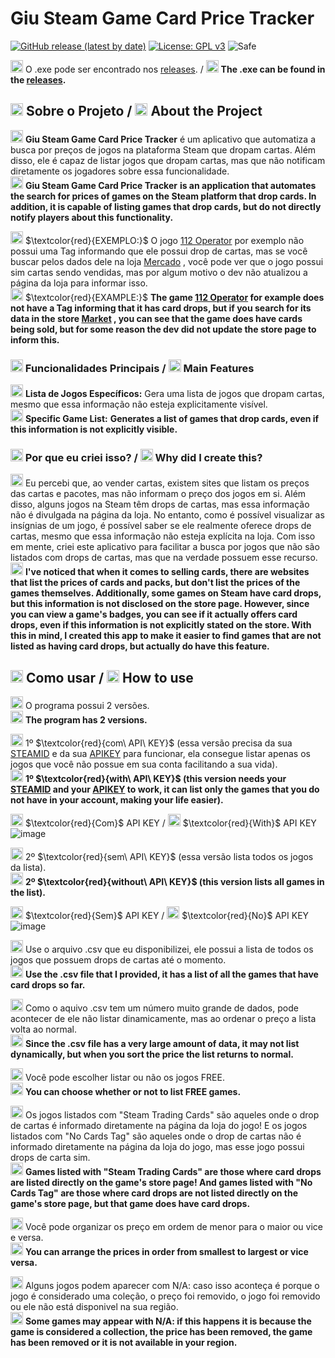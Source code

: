 # Giu Steam Game Card Price Tracker

[![GitHub release (latest by date)](https://img.shields.io/github/v/release/o-giu/giu-steam-game-card-price-tracker)](https://github.com/o-giu/giu-steam-game-card-price-tracker/releases/)
[![License: GPL v3](https://img.shields.io/badge/License-GPLv3-blue.svg)](https://github.com/o-giu/giu-steam-game-card-price-tracker/blob/main/LICENSE)
![Safe](https://img.shields.io/badge/Safe-passing-green.svg)
<!--![GitHub issues](https://img.shields.io/github/issues/username/giu-steam-game-card-price-tracker)-->

<img src="https://upload.wikimedia.org/wikipedia/commons/0/05/Flag_of_Brazil.svg" alt="Bandeira do Brasil" width="20"/> O .exe pode ser encontrado nos [releases](https://github.com/o-giu/giu-steam-game-card-price-tracker/releases/). / <img src="https://upload.wikimedia.org/wikipedia/en/a/a4/Flag_of_the_United_States.svg" alt="Bandeira dos EUA" width="20"/> **The .exe can be found in the [releases](https://github.com/o-giu/giu-steam-game-card-price-tracker/releases/).**<p>

## <img src="https://upload.wikimedia.org/wikipedia/commons/0/05/Flag_of_Brazil.svg" alt="Bandeira do Brasil" width="20"/> Sobre o Projeto / <img src="https://upload.wikimedia.org/wikipedia/en/a/a4/Flag_of_the_United_States.svg" alt="Bandeira dos EUA" width="20"/> About the Project

<img src="https://upload.wikimedia.org/wikipedia/commons/0/05/Flag_of_Brazil.svg" alt="Bandeira do Brasil" width="20"/> **Giu Steam Game Card Price Tracker** é um aplicativo que automatiza a busca por preços de jogos na plataforma Steam que dropam cartas. Além disso, ele é capaz de listar jogos que dropam cartas, mas que não notificam diretamente os jogadores sobre essa funcionalidade.<br>
<img src="https://upload.wikimedia.org/wikipedia/en/a/a4/Flag_of_the_United_States.svg" alt="Bandeira dos EUA" width="20"/> **Giu Steam Game Card Price Tracker** **is an application that automates the search for prices of games on the Steam platform that drop cards. In addition, it is capable of listing games that drop cards, but do not directly notify players about this functionality.**<p>

<img src="https://upload.wikimedia.org/wikipedia/commons/0/05/Flag_of_Brazil.svg" alt="Bandeira do Brasil" width="20"/> $\textcolor{red}{EXEMPLO:}$ O jogo [112 Operator](https://store.steampowered.com/app/793460/112_Operator/) por exemplo não possui uma Tag informando que ele possui drop de cartas, mas se você buscar pelos dados dele na loja [Mercado](https://steamcommunity.com/market/search?q=112+operator) , você pode ver que o jogo possui sim cartas sendo vendidas, mas por algum motivo o dev não atualizou a página da loja para informar isso.<br>
<img src="https://upload.wikimedia.org/wikipedia/en/a/a4/Flag_of_the_United_States.svg" alt="Bandeira dos EUA" width="20"/> $\textcolor{red}{EXAMPLE:}$ **The game [112 Operator](https://store.steampowered.com/app/793460/112_Operator/) for example does not have a Tag informing that it has card drops, but if you search for its data in the store [Market](https://steamcommunity.com/market/search?q=112+operator) , you can see that the game does have cards being sold, but for some reason the dev did not update the store page to inform this.**

### <img src="https://upload.wikimedia.org/wikipedia/commons/0/05/Flag_of_Brazil.svg" alt="Bandeira do Brasil" width="20"/> Funcionalidades Principais / <img src="https://upload.wikimedia.org/wikipedia/en/a/a4/Flag_of_the_United_States.svg" alt="Bandeira dos EUA" width="20"/> Main Features

<img src="https://upload.wikimedia.org/wikipedia/commons/0/05/Flag_of_Brazil.svg" alt="Bandeira do Brasil" width="20"/> **Lista de Jogos Específicos:** Gera uma lista de jogos que dropam cartas, mesmo que essa informação não esteja explicitamente visível.<br>
<img src="https://upload.wikimedia.org/wikipedia/en/a/a4/Flag_of_the_United_States.svg" alt="Bandeira dos EUA" width="20"/> **Specific Game List:** **Generates a list of games that drop cards, even if this information is not explicitly visible.**<p>

### <img src="https://upload.wikimedia.org/wikipedia/commons/0/05/Flag_of_Brazil.svg" alt="Bandeira do Brasil" width="20"/> Por que eu criei isso? / <img src="https://upload.wikimedia.org/wikipedia/en/a/a4/Flag_of_the_United_States.svg" alt="Bandeira dos EUA" width="20"/> Why did I create this?

<img src="https://upload.wikimedia.org/wikipedia/commons/0/05/Flag_of_Brazil.svg" alt="Bandeira do Brasil" width="20"/> Eu percebi que, ao vender cartas, existem sites que listam os preços das cartas e pacotes, mas não informam o preço dos jogos em si. Além disso, alguns jogos na Steam têm drops de cartas, mas essa informação não é divulgada na página da loja. No entanto, como é possível visualizar as insígnias de um jogo, é possível saber se ele realmente oferece drops de cartas, mesmo que essa informação não esteja explícita na loja. Com isso em mente, criei este aplicativo para facilitar a busca por jogos que não são listados com drops de cartas, mas que na verdade possuem esse recurso.<br>
<img src="https://upload.wikimedia.org/wikipedia/en/a/a4/Flag_of_the_United_States.svg" alt="Bandeira dos EUA" width="20"/> **I've noticed that when it comes to selling cards, there are websites that list the prices of cards and packs, but don't list the prices of the games themselves. Additionally, some games on Steam have card drops, but this information is not disclosed on the store page. However, since you can view a game's badges, you can see if it actually offers card drops, even if this information is not explicitly stated on the store. With this in mind, I created this app to make it easier to find games that are not listed as having card drops, but actually do have this feature.**<p>

## <img src="https://upload.wikimedia.org/wikipedia/commons/0/05/Flag_of_Brazil.svg" alt="Bandeira do Brasil" width="20"/> Como usar / <img src="https://upload.wikimedia.org/wikipedia/en/a/a4/Flag_of_the_United_States.svg" alt="Bandeira dos EUA" width="20"/> How to use
<img src="https://upload.wikimedia.org/wikipedia/commons/0/05/Flag_of_Brazil.svg" alt="Bandeira do Brasil" width="20"/> O programa possui 2 versões.<br>
<img src="https://upload.wikimedia.org/wikipedia/en/a/a4/Flag_of_the_United_States.svg" alt="Bandeira dos EUA" width="20"/> **The program has 2 versions.**<p>
  
<img src="https://upload.wikimedia.org/wikipedia/commons/0/05/Flag_of_Brazil.svg" alt="Bandeira do Brasil" width="20"/> 1º $\textcolor{red}{com\ API\ KEY\}$ (essa versão precisa da sua [STEAMID](https://steamdb.info/calculator/) e da sua [APIKEY](https://steamcommunity.com/dev/apikey) para funcionar, ela consegue listar apenas os jogos que você não possue em sua conta facilitando a sua vida).<br>
<img src="https://upload.wikimedia.org/wikipedia/en/a/a4/Flag_of_the_United_States.svg" alt="Bandeira dos EUA" width="20"/> **1º $\textcolor{red}{with\ API\ KEY\}$ (this version needs your [STEAMID](https://steamdb.info/calculator/) and your [APIKEY](https://steamcommunity.com/dev/apikey) to work, it can list only the games that you do not have in your account, making your life easier).**<p>

<img src="https://upload.wikimedia.org/wikipedia/commons/0/05/Flag_of_Brazil.svg" alt="Bandeira do Brasil" width="20"/> $\textcolor{red}{Com}$ API KEY / <img src="https://upload.wikimedia.org/wikipedia/en/a/a4/Flag_of_the_United_States.svg" alt="Bandeira dos EUA" width="20"/> $\textcolor{red}{With}$ API KEY
![image](https://github.com/user-attachments/assets/178ac5fd-83ef-4188-bdc3-3450e0adacb4)

<img src="https://upload.wikimedia.org/wikipedia/commons/0/05/Flag_of_Brazil.svg" alt="Bandeira do Brasil" width="20"/> 2º $\textcolor{red}{sem\ API\ KEY\}$ (essa versão lista todos os jogos da lista).<br>
<img src="https://upload.wikimedia.org/wikipedia/en/a/a4/Flag_of_the_United_States.svg" alt="Bandeira dos EUA" width="20"/> **2º $\textcolor{red}{without\ API\ KEY\}$ (this version lists all games in the list).**<p>

<img src="https://upload.wikimedia.org/wikipedia/commons/0/05/Flag_of_Brazil.svg" alt="Bandeira do Brasil" width="20"/> $\textcolor{red}{Sem}$ API KEY / <img src="https://upload.wikimedia.org/wikipedia/en/a/a4/Flag_of_the_United_States.svg" alt="Bandeira dos EUA" width="20"/> $\textcolor{red}{No}$ API KEY
![image](https://github.com/user-attachments/assets/0c1ad325-6536-4ead-8bc9-726e1f5809e9)
   
<img src="https://upload.wikimedia.org/wikipedia/commons/0/05/Flag_of_Brazil.svg" alt="Bandeira do Brasil" width="20"/> Use o arquivo .csv que eu disponibilizei, ele possui a lista de todos os jogos que possuem drops de cartas até o momento.<br>
<img src="https://upload.wikimedia.org/wikipedia/en/a/a4/Flag_of_the_United_States.svg" alt="Bandeira dos EUA" width="20"/> **Use the .csv file that I provided, it has a list of all the games that have card drops so far.**<p>

<img src="https://upload.wikimedia.org/wikipedia/commons/0/05/Flag_of_Brazil.svg" alt="Bandeira do Brasil" width="20"/> Como o aquivo .csv tem um número muito grande de dados, pode acontecer de ele não listar dinamicamente, mas ao ordenar o preço a lista volta ao normal.<br>
<img src="https://upload.wikimedia.org/wikipedia/en/a/a4/Flag_of_the_United_States.svg" alt="Bandeira dos EUA" width="20"/> **Since the .csv file has a very large amount of data, it may not list dynamically, but when you sort the price the list returns to normal.**<p>

<img src="https://upload.wikimedia.org/wikipedia/commons/0/05/Flag_of_Brazil.svg" alt="Bandeira do Brasil" width="20"/> Você pode escolher listar ou não os jogos FREE.<br>
<img src="https://upload.wikimedia.org/wikipedia/en/a/a4/Flag_of_the_United_States.svg" alt="Bandeira dos EUA" width="20"/> **You can choose whether or not to list FREE games.**<p>

<img src="https://upload.wikimedia.org/wikipedia/commons/0/05/Flag_of_Brazil.svg" alt="Bandeira do Brasil" width="20"/> Os jogos listados com "Steam Trading Cards" são aqueles onde o drop de cartas é informado diretamente na página da loja do jogo! E os jogos listados com "No Cards Tag" são aqueles onde o drop de cartas não é informado diretamente na página da loja do jogo, mas esse jogo possui drops de carta sim.<br>
<img src="https://upload.wikimedia.org/wikipedia/en/a/a4/Flag_of_the_United_States.svg" alt="Bandeira dos EUA" width="20"/> **Games listed with "Steam Trading Cards" are those where card drops are listed directly on the game's store page! And games listed with "No Cards Tag" are those where card drops are not listed directly on the game's store page, but that game does have card drops.**<p>
 
<img src="https://upload.wikimedia.org/wikipedia/commons/0/05/Flag_of_Brazil.svg" alt="Bandeira do Brasil" width="20"/> Você pode organizar os preço em ordem de menor para o maior ou vice e versa.<br>
<img src="https://upload.wikimedia.org/wikipedia/en/a/a4/Flag_of_the_United_States.svg" alt="Bandeira dos EUA" width="20"/> **You can arrange the prices in order from smallest to largest or vice versa.**<p>
 
<img src="https://upload.wikimedia.org/wikipedia/commons/0/05/Flag_of_Brazil.svg" alt="Bandeira do Brasil" width="20"/> Alguns jogos podem aparecer com N/A: caso isso aconteça é porque o jogo é considerado uma coleção, o preço foi removido, o jogo foi removido ou ele não está disponivel na sua região.<br>
<img src="https://upload.wikimedia.org/wikipedia/en/a/a4/Flag_of_the_United_States.svg" alt="Bandeira dos EUA" width="20"/> **Some games may appear with N/A: if this happens it is because the game is considered a collection, the price has been removed, the game has been removed or it is not available in your region.**<p>
